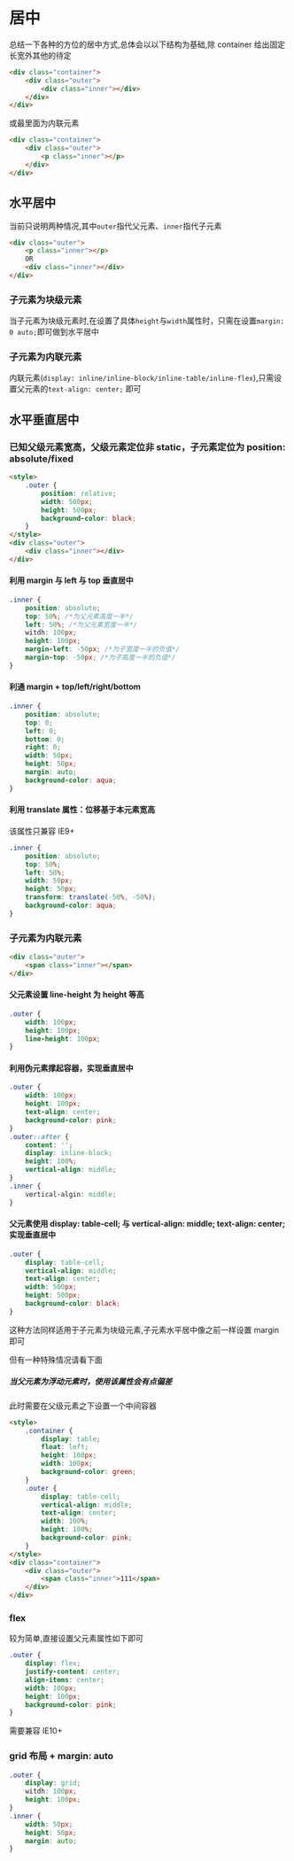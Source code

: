 # 居中

总结一下各种的方位的居中方式,总体会以以下结构为基础,除 container 给出固定长宽外其他的待定

```html
<div class="container">
    <div class="outer">
        <div class="inner"></div>
    </div>
</div>
```

或最里面为内联元素

```html
<div class="container">
    <div class="outer">
        <p class="inner"></p>
    </div>
</div>
```

## 水平居中

当前只说明两种情况,其中`outer`指代父元素、`inner`指代子元素

```html
<div class="outer">
    <p class="inner"></p>
    OR
    <div class="inner"></div>
</div>
```

### 子元素为块级元素

当子元素为块级元素时,在设置了具体`height`与`width`属性时，只需在设置`margin: 0 auto;`即可做到水平居中

### 子元素为内联元素

内联元素(`display: inline/inline-block/inline-table/inline-flex`),只需设置父元素的`text-align: center;` 即可

## 水平垂直居中

### 已知父级元素宽高，父级元素定位非 static，子元素定位为 position: absolute/fixed

```html
<style>
    .outer {
        position: relative;
        width: 500px;
        height: 500px;
        background-color: black;
    }
</style>
<div class="outer">
    <div class="inner"></div>
</div>
```

#### 利用 margin 与 left 与 top 垂直居中

```css
.inner {
    position: absolute;
    top: 50%; /*为父元素高度一半*/
    left: 50%; /*为父元素宽度一半*/
    witdh: 100px;
    height: 100px;
    margin-left: -50px; /*为子宽度一半的负值*/
    margin-top: -50px; /*为子高度一半的负值*/
}
```

#### 利通 margin + top/left/right/bottom

```css
.inner {
    position: absolute;
    top: 0;
    left: 0;
    bottom: 0;
    right: 0;
    width: 50px;
    height: 50px;
    margin: auto;
    background-color: aqua;
}
```

#### 利用 translate 属性：位移基于本元素宽高

该属性只兼容 IE9+

```css
.inner {
    position: absolute;
    top: 50%;
    left: 50%;
    width: 50px;
    height: 50px;
    transform: translate(-50%, -50%);
    background-color: aqua;
}
```

### 子元素为内联元素

```html
<div class="outer">
    <span class="inner"></span>
</div>
```

#### 父元素设置 line-height 为 height 等高

```css
.outer {
    width: 100px;
    height: 100px;
    line-height: 100px;
}
```

#### 利用伪元素撑起容器，实现垂直居中

```css
.outer {
    width: 100px;
    height: 100px;
    text-align: center;
    background-color: pink;
}
.outer::after {
    content: '';
    display: inline-block;
    height: 100%;
    vertical-align: middle;
}
.inner {
    vertical-algin: middle;
}
```

#### 父元素使用 display: table-cell; 与 vertical-align: middle; text-align: center;实现垂直居中

```css
.outer {
    display: table-cell;
    vertical-align: middle;
    text-align: center;
    width: 500px;
    height: 500px;
    background-color: black;
}
```

这种方法同样适用于子元素为块级元素,子元素水平居中像之前一样设置 margin 即可

但有一种特殊情况请看下面

##### 当父元素为浮动元素时，使用该属性会有点偏差

此时需要在父级元素之下设置一个中间容器

```html
<style>
    .container {
        display: table;
        float: left;
        height: 100px;
        width: 100px;
        background-color: green;
    }
    .outer {
        display: table-cell;
        vertical-align: middle;
        text-align: center;
        width: 100%;
        height: 100%;
        background-color: pink;
    }
</style>
<div class="container">
    <div class="outer">
        <span class="inner">111</span>
    </div>
</div>
```

### flex

较为简单,直接设置父元素属性如下即可

```css
.outer {
    display: flex;
    justify-content: center;
    align-items: center;
    width: 100px;
    height: 100px;
    background-color: pink;
}
```

需要兼容 IE10+

### grid 布局 + margin: auto

```css
.outer {
    display: grid;
    witdh: 100px;
    height: 100px;
}
.inner {
    width: 50px;
    height: 50px;
    margin: auto;
}
```
